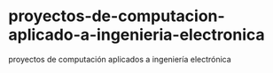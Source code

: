 # proyectos-de-computacion-aplicado-a-ingenieria-electronica
proyectos de computación aplicados a ingeniería electrónica
